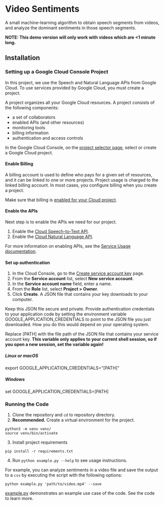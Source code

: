 # Video Sentiments
A small machine-learning algorithm to obtain speech segments from videos, and analyze the dominant sentiments in those speech segments.

**NOTE: This demo version will only work with videos which are <1 minute long.**

## Installation
### Setting up a Google Cloud Console Project
In this project, we use the Speech and Natural Language APIs from Google Cloud. To use services provided by Google Cloud, you must create a project.

A project organizes all your Google Cloud resources. A project consists of the following components:
- a set of collaborators
- enabled APIs (and other resources)
- monitoring tools
- billing information
- authentication and access controls

In the Google Cloud Console, on the [project selector page](https://console.cloud.google.com/projectselector2), select or create a Google Cloud project.

#### Enable Billing
A billing account is used to define who pays for a given set of resources, and it can be linked to one or more projects. Project usage is charged to the linked billing account. In most cases, you configure billing when you create a project.

Make sure that billing is [enabled for your Cloud project](https://cloud.google.com/billing/docs/how-to/modify-project).

#### Enable the APIs
Next step is to enable the APIs we need for our project.
1. Enable the [Cloud Speech-to-Text API](https://console.cloud.google.com/apis/library/speech.googleapis.com?_ga=2.214333783.1392152633.1610581150-535899091.1608141649).
2. Enable the [Cloud Natural Language API](https://console.cloud.google.com/flows/enableapi?apiid=language.googleapis.com&_ga=2.176585445.1392152633.1610581150-535899091.1608141649).

For more information on enabling APIs, see the [Service Usage documentation](https://cloud.google.com/service-usage/docs/enable-disable).

#### Set up authentication
1. In the Cloud Console, go to the [Create service account key](https://console.cloud.google.com/apis/credentials/serviceaccountkey?_ga=2.14646903.1392152633.1610581150-535899091.1608141649) page.
2. From the **Service account** list, select **New service account**.
3. In the **Service account name** field, enter a name.
4. From the **Role** list, select **Project > Owner**.
5. Click **Create**. A JSON file that contains your key downloads to your computer.

Keep this JSON file secure and private. Provide authentication credentials to your application code by setting the environment variable GOOGLE_APPLICATION_CREDENTIALS to point to the JSON file you just downloaded. How you do this would depend on your operating system.

Replace [PATH] with the file path of the JSON file that contains your service account key. **This variable only applies to your current shell session, so if you open a new session, set the variable again!**

##### Linux or macOS
export GOOGLE_APPLICATION_CREDENTIALS="[PATH]"

##### Windows
set GOOGLE_APPLICATION_CREDENTIALS=[PATH]

### Running the Code
1. Clone the repository and `cd` to repository directory.
2. **Recommended.** Create a virtual environment for the project.
```
python3 -m venv venv/
source venv/bin/activate
```
3. Install project requirements
```
pip install -r requirements.txt
```
4. Run `python example.py --help` to see usage instructions.

For example, you can analyze sentiments in a video file and save the output to a `csv` by executing the script with the following options:
```
python example.py 'path/to/video.mp4' --save
```
[example.py](./example.py) demonstrates an example use case of the code. See the code to learn more.
